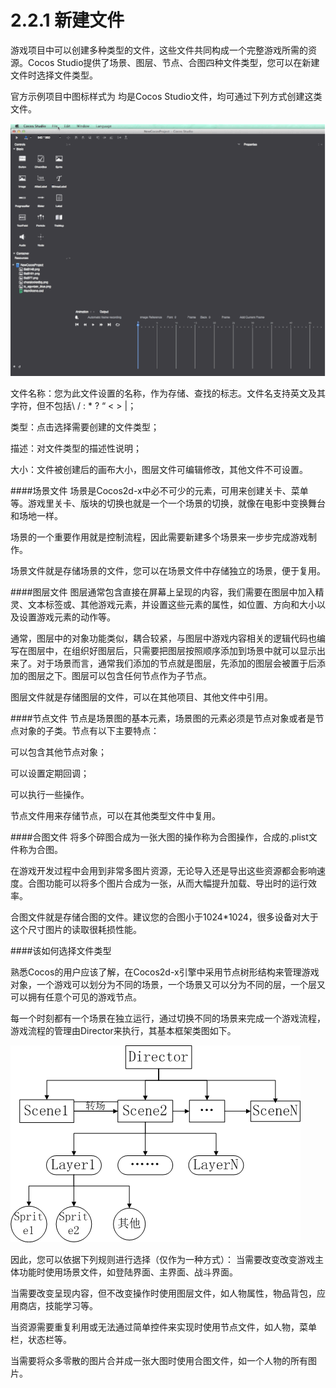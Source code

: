 # 2.2.1 新建文件

游戏项目中可以创建多种类型的文件，这些文件共同构成一个完整游戏所需的资源。Cocos Studio提供了场景、图层、节点、合图四种文件类型，您可以在新建文件时选择文件类型。

官方示例项目中图标样式为 均是Cocos Studio文件，均可通过下列方式创建这类文件。

![Image](res/image129.gif)
 
文件名称：您为此文件设置的名称，作为存储、查找的标志。文件名支持英文及其字符，但不包括\ / : * ? “ < > |；

类型：点击选择需要创建的文件类型；

描述：对文件类型的描述性说明；

大小：文件被创建后的画布大小，图层文件可编辑修改，其他文件不可设置。

####场景文件
场景是Cocos2d-x中必不可少的元素，可用来创建关卡、菜单等。游戏里关卡、版块的切换也就是一个一个场景的切换，就像在电影中变换舞台和场地一样。

场景的一个重要作用就是控制流程，因此需要新建多个场景来一步步完成游戏制作。

场景文件就是存储场景的文件，您可以在场景文件中存储独立的场景，便于复用。

####图层文件
图层通常包含直接在屏幕上呈现的内容，我们需要在图层中加入精灵、文本标签或、其他游戏元素，并设置这些元素的属性，如位置、方向和大小以及设置游戏元素的动作等。

通常，图层中的对象功能类似，耦合较紧，与图层中游戏内容相关的逻辑代码也编写在图层中，在组织好图层后，只需要把图层按照顺序添加到场景中就可以显示出来了。对于场景而言，通常我们添加的节点就是图层，先添加的图层会被置于后添加的图层之下。图层可以包含任何节点作为子节点。

图层文件就是存储图层的文件，可以在其他项目、其他文件中引用。

####节点文件
节点是场景图的基本元素，场景图的元素必须是节点对象或者是节点对象的子类。节点有以下主要特点：

可以包含其他节点对象；

可以设置定期回调；

可以执行一些操作。

节点文件用来存储节点，可以在其他类型文件中复用。

####合图文件
将多个碎图合成为一张大图的操作称为合图操作，合成的.plist文件称为合图。
	
在游戏开发过程中会用到非常多图片资源，无论导入还是导出这些资源都会影响速度。合图功能可以将多个图片合成为一张，从而大幅提升加载、导出时的运行效率。
	
合图文件就是存储合图的文件。建议您的合图小于1024*1024，很多设备对大于这个尺寸图片的读取很耗损性能。

####该如何选择文件类型
	
熟悉Cocos的用户应该了解，在Cocos2d-x引擎中采用节点树形结构来管理游戏对象，一个游戏可以划分为不同的场景，一个场景又可以分为不同的层，一个层又可以拥有任意个可见的游戏节点。

每一个时刻都有一个场景在独立运行，通过切换不同的场景来完成一个游戏流程，游戏流程的管理由Director来执行，其基本框架类图如下。

![Image](res/image032.png)
 
因此，您可以依据下列规则进行选择（仅作为一种方式）：
当需要改变改变游戏主体功能时使用场景文件，如登陆界面、主界面、战斗界面。

当需要改变呈现内容，但不改变操作时使用图层文件，如人物属性，物品背包，应用商店，技能学习等。

当资源需要重复利用或无法通过简单控件来实现时使用节点文件，如人物，菜单栏，状态栏等。

当需要将众多零散的图片合并成一张大图时使用合图文件，如一个人物的所有图片。
